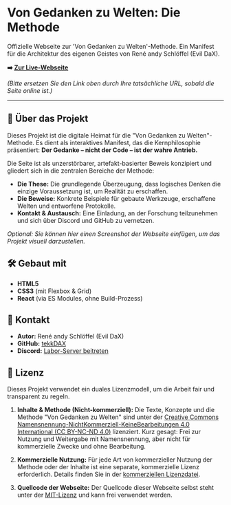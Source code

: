 # Von Gedanken zu Welten: Die Methode

Offizielle Webseite zur 'Von Gedanken zu Welten'-Methode. Ein Manifest für die Architektur des eigenen Geistes von René andy Schlöffel (Evil DaX).

**➡️ [Zur Live-Webseite](https://DEIN_BENUTZERNAME.github.io/DEIN_REPO_NAME/)**

*(Bitte ersetzen Sie den Link oben durch Ihre tatsächliche URL, sobald die Seite online ist.)*

---

## 🧠 Über das Projekt

Dieses Projekt ist die digitale Heimat für die "Von Gedanken zu Welten"-Methode. Es dient als interaktives Manifest, das die Kernphilosophie präsentiert: **Der Gedanke – nicht der Code – ist der wahre Antrieb.**

Die Seite ist als unzerstörbarer, artefakt-basierter Beweis konzipiert und gliedert sich in die zentralen Bereiche der Methode:

*   **Die These:** Die grundlegende Überzeugung, dass logisches Denken die einzige Voraussetzung ist, um Realität zu erschaffen.
*   **Die Beweise:** Konkrete Beispiele für gebaute Werkzeuge, erschaffene Welten und entworfene Protokolle.
*   **Kontakt & Austausch:** Eine Einladung, an der Forschung teilzunehmen und sich über Discord und GitHub zu vernetzen.

*Optional: Sie können hier einen Screenshot der Webseite einfügen, um das Projekt visuell darzustellen.*

## 🛠️ Gebaut mit

*   **HTML5**
*   **CSS3** (mit Flexbox & Grid)
*   **React** (via ES Modules, ohne Build-Prozess)

## 👤 Kontakt

*   **Autor:** René andy Schlöffel (Evil DaX)
*   **GitHub:** [tekkDAX](https://github.com/tekkDAX)
*   **Discord:** [Labor-Server beitreten](https://discord.gg/HWYHxeVx)

## 📄 Lizenz

Dieses Projekt verwendet ein duales Lizenzmodell, um die Arbeit fair und transparent zu regeln.

1.  **Inhalte & Methode (Nicht-kommerziell):**
    Die Texte, Konzepte und die Methode "Von Gedanken zu Welten" sind unter der [Creative Commons Namensnennung-NichtKommerziell-KeineBearbeitungen 4.0 International (CC BY-NC-ND 4.0)](./LICENSE-CC-BY-NC-ND.md) lizenziert. Kurz gesagt: Frei zur Nutzung und Weitergabe mit Namensnennung, aber nicht für kommerzielle Zwecke und ohne Bearbeitung.

2.  **Kommerzielle Nutzung:**
    Für jede Art von kommerzieller Nutzung der Methode oder der Inhalte ist eine separate, kommerzielle Lizenz erforderlich. Details finden Sie in der [kommerziellen Lizenzdatei](./license-commercial.md).

3.  **Quellcode der Webseite:**
    Der Quellcode dieser Webseite selbst steht unter der [MIT-Lizenz](https://opensource.org/licenses/MIT) und kann frei verwendet werden.
